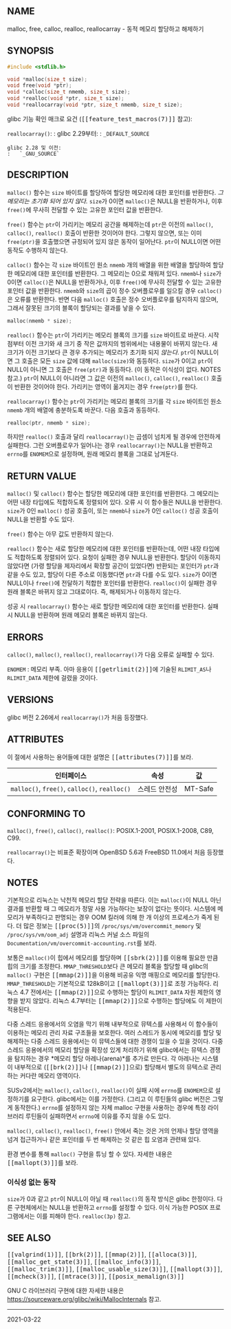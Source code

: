## NAME

malloc, free, calloc, realloc, reallocarray - 동적 메모리 할당하고 해제하기

## SYNOPSIS

```c
#include <stdlib.h>

void *malloc(size_t size);
void free(void *ptr);
void *calloc(size_t nmemb, size_t size);
void *realloc(void *ptr, size_t size);
void *reallocarray(void *ptr, size_t nmemb, size_t size);
```

glibc 기능 확인 매크로 요건 (<tt>[[feature_test_macros(7)]]</tt> 참고):

`reallocarray()`:
:   glibc 2.29부터:
    :   `_DEFAULT_SOURCE`

    glibc 2.28 및 이전:
    :   `_GNU_SOURCE`

## DESCRIPTION

`malloc()` 함수는 `size` 바이트를 할당하여 할당한 메모리에 대한 포인터를 반환한다. *그 메모리는 초기화 되어 있지 않다.* `size`가 0이면 `malloc()`은 NULL을 반환하거나, 이후 `free()`에 무사히 전달할 수 있는 고유한 포인터 값을 반환한다.

`free()` 함수는 `ptr`이 가리키는 메모리 공간을 해제하는데 `ptr`은 이전의 `malloc()`, `calloc()`, `realloc()` 호출이 반환한 것이어야 한다. 그렇지 않으면, 또는 이미 `free(ptr)`을 호출했으면 규정되어 있지 않은 동작이 일어난다. `ptr`이 NULL이면 어떤 동작도 수행하지 않는다.

`calloc()` 함수는 각 `size` 바이트인 원소 `nmemb` 개의 배열을 위한 배열을 할당하여 할당한 메모리에 대한 포인터를 반환한다. 그 메모리는 0으로 채워져 있다. `nmemb`나 `size`가 0이면 `calloc()`은 NULL을 반환하거나, 이후 `free()`에 무사히 전달할 수 있는 고유한 포인터 값을 반환한다. `nmemb`와 `size`의 곱이 정수 오버플로우를 일으킬 경우 `calloc()`은 오류를 반환한다. 반면 다음 `malloc()` 호출은 정수 오버플로우를 탐지하지 않으며, 그래서 잘못된 크기의 블록이 할당되는 결과를 낳을 수 있다.

```c
malloc(nmemb * size);
```

`realloc()` 함수는 `ptr`이 가리키는 메모리 블록의 크기를 `size` 바이트로 바꾼다. 시작점부터 이전 크기와 새 크기 중 작은 값까지의 범위에서는 내용물이 바뀌지 않는다. 새 크기가 이전 크기보다 큰 경우 추가되는 메모리가 초기화 되지 *않는다*. `ptr`이 NULL이면 그 호출은 모든 `size` 값에 대해 `malloc(size)`와 동등하다. `size`가 0이고 `ptr`이 NULL이 아니면 그 호출은 `free(ptr)`과 동등하다. (이 동작은 이식성이 없다. NOTES 참고.) `ptr`이 NULL이 아니라면 그 값은 이전의 `malloc()`, `calloc()`, `realloc()` 호출이 반환한 것이어야 한다. 가리키는 영역이 옮겨지는 경우 `free(ptr)`를 한다.

`reallocarray()` 함수는 `ptr`이 가리키는 메모리 블록의 크기를 각 `size` 바이트인 원소 `nmemb` 개의 배열에 충분하도록 바꾼다. 다음 호출과 동등하다.

```c
realloc(ptr, nmemb * size);
```

하지만 `realloc()` 호출과 달리 `reallocarray()`는 곱셈이 넘치게 될 경우에 안전하게 실패한다. 그런 오버플로우가 일어나는 경우 `reallocarray()`는 NULL을 반환하고 `errno`를 `ENOMEM`으로 설정하며, 원래 메모리 블록을 그대로 남겨둔다.

## RETURN VALUE

`malloc()` 및 `calloc()` 함수는 할당한 메모리에 대한 포인터를 반환한다. 그 메모리는 어떤 내장 타입에도 적합하도록 정렬되어 있다. 오류 시 이 함수들은 NULL을 반환한다. `size`가 0인 `malloc()` 성공 호출이, 또는 `nmemb`나 `size`가 0인 `calloc()` 성공 호출이 NULL을 반환할 수도 있다.

`free()` 함수는 아무 값도 반환하지 않는다.

`realloc()` 함수는 새로 할당한 메모리에 대한 포인터를 반환하는데, 어떤 내장 타입에도 적합하도록 정렬되어 있다. 요청이 실패한 경우 NULL을 반환한다. 할당이 이동하지 않았다면 (가령 할당을 제자리에서 확장할 공간이 있었다면) 반환되는 포인터가 `ptr`과 같을 수도 있고, 할당이 다른 주소로 이동했다면 `ptr`과 다를 수도 있다. `size`가 0이면 NULL이나 `free()`에 전달하기 적합한 포인터를 반환한다. `realloc()`이 실패한 경우 원래 블록은 바뀌지 않고 그대로이다. 즉, 해제되거나 이동하지 않는다.

성공 시 `reallocarray()` 함수는 새로 할당한 메모리에 대한 포인터를 반환한다. 실패 시 NULL을 반환하며 원래 메모리 블록은 바뀌지 않는다.

## ERRORS

`calloc()`, `malloc()`, `realloc()`, `reallocarray()`가 다음 오류로 실패할 수 있다.

`ENOMEM`
:   메모리 부족. 아마 응용이 <tt>[[getrlimit(2)]]</tt>에 기술된 `RLIMIT_AS`나 `RLIMIT_DATA` 제한에 걸렸을 것이다.

## VERSIONS

glibc 버전 2.26에서 `reallocarray()`가 처음 등장했다.

## ATTRIBUTES

이 절에서 사용하는 용어들에 대한 설명은 <tt>[[attributes(7)]]</tt>를 보라.

| 인터페이스 | 속성 | 값 |
| --- | --- | --- |
| `malloc()`, `free()`, `calloc()`, `realloc()` | 스레드 안전성 | MT-Safe |

## CONFORMING TO

`malloc()`, `free()`, `calloc()`, `realloc()`: POSIX.1-2001, POSIX.1-2008, C89, C99.

`reallocarray()`는 비표준 확장이며 OpenBSD 5.6과 FreeBSD 11.0에서 처음 등장했다.

## NOTES

기본적으로 리눅스는 낙천적 메모리 할당 전략을 따른다. 이는 `malloc()`이 NULL 아닌 결과를 반환할 때 그 메모리가 정말 사용 가능하다는 보장이 없다는 뜻이다. 시스템에 메모리가 부족하다고 판명되는 경우 OOM 킬러에 의해 한 개 이상의 프로세스가 죽게 된다. 더 많은 정보는 <tt>[[proc(5)]]</tt>의 `/proc/sys/vm/overcommit_memory` 및 `/proc/sys/vm/oom_adj` 설명과 리눅스 커널 소스 파일의 `Documentation/vm/overcommit-accounting.rst`를 보라.

보통은 `malloc()`이 힙에서 메모리를 할당하며 <tt>[[sbrk(2)]]</tt>를 이용해 필요한 만큼 힙의 크기를 조정한다. `MMAP_THRESHOLD`보다 큰 메모리 블록을 할당할 때 glibc의 `malloc()` 구현은 <tt>[[mmap(2)]]</tt>을 이용해 비공유 익명 매핑으로 메모리를 할당한다. `MMAP_THRESHOLD`는 기본적으로 128kB이고 <tt>[[mallopt(3)]]</tt>로 조정 가능하다. 리눅스 4.7 전에서는 <tt>[[mmap(2)]]</tt>으로 수행하는 할당이 `RLIMIT_DATA` 자원 제한의 영향을 받지 않았다. 리눅스 4.7부터는 <tt>[[mmap(2)]]</tt>으로 수행하는 할당에도 이 제한이 적용된다.

다중 스레드 응용에서의 오염을 막기 위해 내부적으로 뮤텍스를 사용해서 이 함수들이 이용하는 메모리 관리 자료 구조들을 보호한다. 여러 스레드가 동시에 메모리를 할당 및 해제하는 다중 스레드 응용에서는 이 뮤텍스들에 대한 경쟁이 있을 수 있을 것이다. 다중 스레드 응용에서의 메모리 할당을 확장성 있게 처리하기 위해 glibc에서는 뮤텍스 경쟁을 탐지하는 경우 *메모리 할당 아레나(arena)*를 추가로 만든다. 각 아레나는 시스템이 내부적으로 (<tt>[[brk(2)]]</tt>나 <tt>[[mmap(2)]]</tt>으로) 할당해서 별도의 뮤텍스로 관리하는 커다란 메모리 영역이다.

SUSv2에서는 `malloc()`, `calloc()`, `realloc()`이 실패 시에 `errno`를 `ENOMEM`으로 설정하기를 요구한다. glibc에서는 이를 가정한다. (그리고 이 루틴들의 glibc 버전은 그렇게 동작한다.) `errno`를 설정하지 않는 자체 malloc 구현을 사용하는 경우에 특정 라이브러리 루틴들이 실패하면서 `errno`에 이유를 주지 않을 수도 있다.

`malloc()`, `calloc()`, `realloc()`, `free()` 안에서 죽는 것은 거의 언제나 할당 영역을 넘겨 접근하거나 같은 포인터를 두 번 해제하는 것 같은 힙 오염과 관련돼 있다.

환경 변수를 통해 `malloc()` 구현을 튜닝 할 수 있다. 자세한 내용은 <tt>[[mallopt(3)]]</tt>를 보라.

### 이식성 없는 동작

`size`가 0과 같고 `ptr`이 NULL이 아닐 때 `realloc()`의 동작 방식은 glibc 한정이다. 다른 구현체에서는 NULL을 반환하고 `errno`를 설정할 수 있다. 이식 가능한 POSIX 프로그램에서는 이를 피해야 한다. `realloc(3p)` 참고.

## SEE ALSO

<tt>[[valgrind(1)]]</tt>, <tt>[[brk(2)]]</tt>, <tt>[[mmap(2)]]</tt>, <tt>[[alloca(3)]]</tt>, <tt>[[malloc_get_state(3)]]</tt>, <tt>[[malloc_info(3)]]</tt>, <tt>[[malloc_trim(3)]]</tt>, <tt>[[malloc_usable_size(3)]]</tt>, <tt>[[mallopt(3)]]</tt>, <tt>[[mcheck(3)]]</tt>, <tt>[[mtrace(3)]]</tt>, <tt>[[posix_memalign(3)]]</tt>

GNU C 라이브러리 구현에 대한 자세한 내용은 <https://sourceware.org/glibc/wiki/MallocInternals> 참고.

----

2021-03-22
